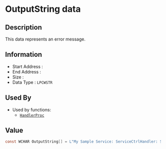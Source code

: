 # OutputString data

## Description

This data represents an error message.

## Information

* Start Address : 
* End Address : 
* Size : 
* Data Type : `LPCWSTR`

## Used By

* Used by functions:
  * [`HandlerProc`](HandlerProc.md)

## Value

```c
const WCHAR OutputString[] = L"My Sample Service: ServiceCtrlHandler: SetServiceStatus returned error";
```

